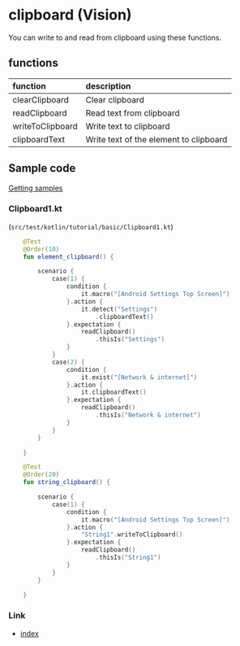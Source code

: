 # clipboard (Vision)

You can write to and read from clipboard using these functions.

## functions

| function         | description                            |
|:-----------------|:---------------------------------------|
| clearClipboard   | Clear clipboard                        |
| readClipboard    | Read text from clipboard               |
| writeToClipboard | Write text to clipboard                |
| clipboardText    | Write text of the element to clipboard |

## Sample code

[Getting samples](../../../getting_samples.md)

### Clipboard1.kt

(`src/test/kotlin/tutorial/basic/Clipboard1.kt`)

```kotlin
    @Test
    @Order(10)
    fun element_clipboard() {

        scenario {
            case(1) {
                condition {
                    it.macro("[Android Settings Top Screen]")
                }.action {
                    it.detect("Settings")
                        .clipboardText()
                }.expectation {
                    readClipboard()
                        .thisIs("Settings")
                }
            }
            case(2) {
                condition {
                    it.exist("[Network & internet]")
                }.action {
                    it.clipboardText()
                }.expectation {
                    readClipboard()
                        .thisIs("Network & internet")
                }
            }
        }

    }

    @Test
    @Order(20)
    fun string_clipboard() {

        scenario {
            case(1) {
                condition {
                    it.macro("[Android Settings Top Screen]")
                }.action {
                    "String1".writeToClipboard()
                }.expectation {
                    readClipboard()
                        .thisIs("String1")
                }
            }
        }

    }
```

### Link

- [index](../../../../index.md)


